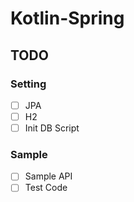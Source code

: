 # Kotlin-Spring

## TODO 
### Setting
- [ ] JPA
- [ ] H2
- [ ] Init DB Script

### Sample
- [ ] Sample API
- [ ] Test Code
